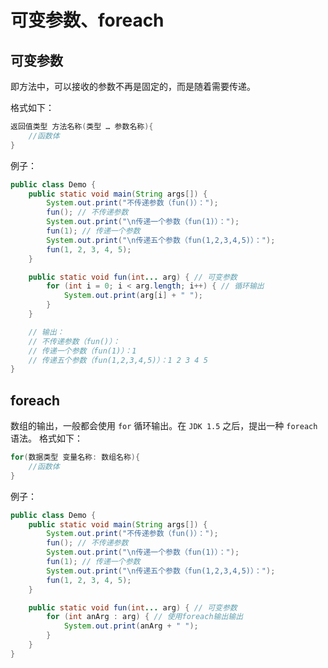 # 可变参数、foreach

## 可变参数

即方法中，可以接收的参数不再是固定的，而是随着需要传递。

格式如下：

```java
返回值类型 方法名称(类型 … 参数名称){
    //函数体
}
```

例子：

```java
public class Demo {
    public static void main(String args[]) {
        System.out.print("不传递参数（fun()）：");
        fun(); // 不传递参数
        System.out.print("\n传递一个参数（fun(1)）：");
        fun(1); // 传递一个参数
        System.out.print("\n传递五个参数（fun(1,2,3,4,5)）：");
        fun(1, 2, 3, 4, 5);
    }

    public static void fun(int... arg) { // 可变参数
        for (int i = 0; i < arg.length; i++) { // 循环输出
            System.out.print(arg[i] + " ");
        }
    }

    // 输出：
    // 不传递参数（fun()）：
    // 传递一个参数（fun(1)）：1 
    // 传递五个参数（fun(1,2,3,4,5)）：1 2 3 4 5 
}
```

## foreach

数组的输出，一般都会使用 `for` 循环输出。在 `JDK 1.5` 之后，提出一种 `foreach` 语法。
格式如下：

```java
for(数据类型 变量名称: 数组名称){
    //函数体
}
```

例子：

```java
public class Demo {
    public static void main(String args[]) {
        System.out.print("不传递参数（fun()）：");
        fun(); // 不传递参数
        System.out.print("\n传递一个参数（fun(1)）：");
        fun(1); // 传递一个参数
        System.out.print("\n传递五个参数（fun(1,2,3,4,5)）：");
        fun(1, 2, 3, 4, 5);
    }

    public static void fun(int... arg) { // 可变参数
        for (int anArg : arg) { // 使用foreach输出输出
            System.out.print(anArg + " ");
        }
    }
}
```